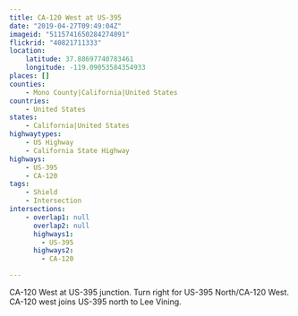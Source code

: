 ```yaml
---
title: CA-120 West at US-395
date: "2019-04-27T09:49:04Z"
imageid: "5115741650284274091"
flickrid: "40821711333"
location:
    latitude: 37.88697740783461
    longitude: -119.09053584354933
places: []
counties:
    - Mono County|California|United States
countries:
    - United States
states:
    - California|United States
highwaytypes:
    - US Highway
    - California State Highway
highways:
    - US-395
    - CA-120
tags:
    - Shield
    - Intersection
intersections:
    - overlap1: null
      overlap2: null
      highways1:
        - US-395
      highways2:
        - CA-120

---
```

CA-120 West at US-395 junction.  Turn right for US-395 North/CA-120 West.  CA-120 west joins US-395 north to Lee Vining.
